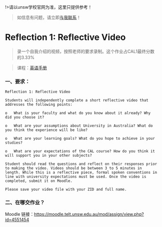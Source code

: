 !>请以unsw学校官网为准，这里只提供参考！ 

>如信息有问题，请立即[与我联系](/help/?id=关于我)！

# Reflection 1: Reflective Video


>录一个自我介绍的视频，按照老师的要求录制。这个作业占CAL1最终分数的3.33%

>课程：[英语手册](/DPGE1001/)

### 一、要求：

```moodle.telt.unsw.edu.au
Reflection 1: Reflective Video

Students will independently complete a short reflective video that addresses the following points:

o   What is your faculty and what do you know about it already? Why did you choose it?

o   What are your assumptions about University in Australia? What do you think the experience will be like?

o   What are your learning goals? What do you hope to achieve in your studies?

o   What are your expectations of the CAL course? How do you think it will support you in your other subjects?

Student should read the questions and reflect on their responses prior to making the video. Videos should be between 3 to 5 minutes in length. While this is a reflective piece, formal spoken conventions in line with university expectations must be used. Once the video is completed, submit it on Moodle.

Please save your video file with your ZID and full name. 
```


### 二、在哪交作业？

 Moodle 链接：https://moodle.telt.unsw.edu.au/mod/assign/view.php?id=4551454

